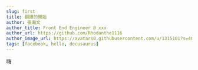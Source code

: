 ```yaml
---
slug: first
title: 翻譯的開始
author: 張瀚文
author_title: Front End Engineer @ xxx
author_url: https://github.com/Rhodanthe1116
author_image_url: https://avatars0.githubusercontent.com/u/1315101?s=400&v=4
tags: [facebook, hello, docusaurus]
---
```


嗨
